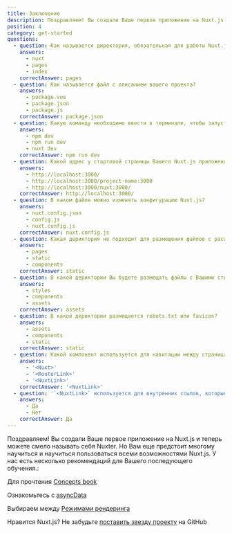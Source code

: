 ```yaml
---
title: Заключение
description: Поздравляем! Вы создали Ваше первое приложение на Nuxt.js и теперь можете смело называть себя Nuxter. Но Вам еще предстоит многому научиться и научиться пользоваться всеми возможностями Nuxt.js. У нас есть несколько рекомендаций для Вашего последующего обучения.
position: 4
category: get-started
questions:
  - question: Как называется директория, обязательная для работы Nuxt.js?
    answers:
      - nuxt
      - pages
      - index
    correctAnswer: pages
  - question: Как называется файл c описанием вашего проекта?
    answers:
      - package.vue
      - package.json
      - package.js
    correctAnswer: package.json
  - question: Какую команду необходимо ввести в терминале, чтобы запустить проект Nuxt.js?
    answers:
      - npm dev
      - npm run dev
      - nuxt dev
    correctAnswer: npm run dev
  - question: Какой адрес у стартовой страницы Вашего Nuxt.js приложения, при запуске в режиме development?
    answers:
      - http://localhost:3000/
      - http://localhost:3000/project-name:3000
      - http://localhost:3000/nuxt:3000/
    correctAnswer: http://localhost:3000/
  - question: В каком файле можно изменять конфигурацию Nuxt.js?
    answers:
      - nuxt.config.json
      - config.js
      - nuxt.config.js
    correctAnswer: nuxt.config.js
  - question: Какая дериктория не подходит для размещения файлов с расширением `.vue`?
    answers:
      - pages
      - static
      - components
    correctAnswer: static
  - question: В какой дериктории Вы будете размещать файлы с Вашими стилями?
    answers:
      - styles
      - components
      - assets
    correctAnswer: assets
  - question: В какой дериктории размещается robots.txt или favicon?
    answers:
      - assets
      - components
      - static
    correctAnswer: static
  - question: Какой компонент используется для навигации между страницами?
    answers:
      - '<Nuxt>'
      - '<RouterLink>'
      - '<NuxtLink>'
    correctAnswer: '<NuxtLink>'
  - question: '`<NuxtLink>` используется для внутренних ссылок, которые принадлежат приложению Nuxt.js?'
    answers:
      - Да
      - Нет
    correctAnswer: Да
---
```


Поздравляем! Вы создали Ваше первое приложение на Nuxt.js и теперь можете смело называть себя Nuxter. Но Вам еще предстоит многому научиться и научиться пользоваться всеми возможностями Nuxt.js. У нас есть несколько рекомендаций для Вашего последующего обучения.:

<base-alert type="next">

Для прочтения [Concepts book](../concepts/views)

</base-alert>

<base-alert type="next">

Ознакомьтесь с [asyncData](/guides/features/data-fetching#async-data)

</base-alert>

<base-alert type="next">

Выбираем между [Режимами рендеринга](/guides/features/rendering-modes)

</base-alert>

<base-alert type="star">

Нравится Nuxt.js? Не забудьте [поставить звезду проекту](https://github.com/nuxt/nuxt.js) на GitHub

</base-alert>

<quiz :questions="questions"></quiz>
